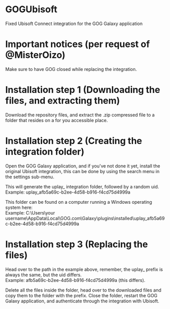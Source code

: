 # GOGUbisoft
Fixed Ubisoft Connect integration for the GOG Galaxy application

# Important notices (per request of @MisterOizo)
Make sure to have GOG closed while replacing the integration.

# Installation step 1 (Downloading the files, and extracting them)
Download the repository files, and extract the .zip compressed file to a folder that
resides on a for you accessible place.

# Installation step 2 (Creating the integration folder)
Open the GOG Galaxy application, and if you've not done it yet, install the original Ubisoft integration, this can be done by using
the search menu in the settings sub-menu.

This will generate the uplay_ integration folder, followed by a random uid.  
Example: uplay_afb5a69c-b2ee-4d58-b916-f4cd75d4999a

This folder can be found on a computer running a Windows operating system here:  
Example: C:\Users\your username\AppData\Local\GOG.com\Galaxy\plugins\installed\uplay_afb5a69c-b2ee-4d58-b916-f4cd75d4999a

# Installation step 3 (Replacing the files)
Head over to the path in the example above, remember, the uplay_ prefix is always the same, but the uid differs.  
Example: afb5a69c-b2ee-4d58-b916-f4cd75d4999a (this differs).

Delete all the  files inside the folder, head over to the downloaded files and copy them to the folder with the prefix.
Close the folder, restart the GOG Galaxy application, and authenticate through the integration with Ubisoft.

